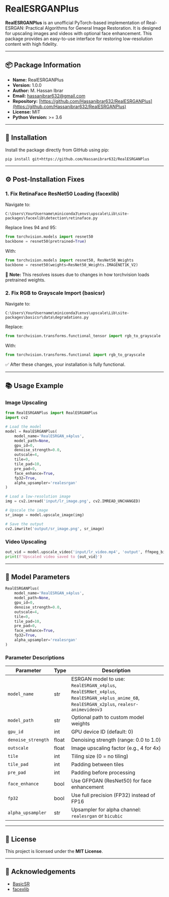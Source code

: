 # RealESRGANPlus

**RealESRGANPlus** is an unofficial PyTorch-based implementation of Real-ESRGAN: Practical Algorithms for General Image Restoration. It is designed for upscaling images and videos with optional face enhancement. This package provides an easy-to-use interface for restoring low-resolution content with high fidelity.

---

## 📦 Package Information

- **Name:** RealESRGANPlus
- **Version:** 1.0.0
- **Author:** M. Hassan Ibrar
- **Email:** hassanibrar632@gmail.com
- **Repository:** [https://github.com/Hassanibrar632/RealESRGANPlus](https://github.com/Hassanibrar632/RealESRGANPlus)
- **License:** MIT
- **Python Version:** >= 3.6

---

## 🚀 Installation

Install the package directly from GitHub using pip:

```bash
pip install git+https://github.com/Hassanibrar632/RealESRGANPlus
```

---

## ⚙️ Post-Installation Fixes

### 1. Fix RetinaFace ResNet50 Loading (facexlib)

Navigate to:
```
C:\Users\YourUsername\miniconda3\envs\upscale\Lib\site-packages\facexlib\detection\retinaface.py
```

Replace lines 94 and 95:
```python
from torchvision.models import resnet50
backbone = resnet50(pretrained=True)
```

With:
```python
from torchvision.models import resnet50, ResNet50_Weights
backbone = resnet50(weights=ResNet50_Weights.IMAGENET1K_V2)
```

📝 **Note:** This resolves issues due to changes in how torchvision loads pretrained weights.

### 2. Fix RGB to Grayscale Import (basicsr)

Navigate to:
```
C:\Users\YourUsername\miniconda3\envs\upscale\Lib\site-packages\basicsr\data\degradations.py
```

Replace:
```python
from torchvision.transforms.functional_tensor import rgb_to_grayscale
```

With:
```python
from torchvision.transforms.functional import rgb_to_grayscale
```

✅ After these changes, your installation is fully functional.

---

## 📚 Usage Example

### Image Upscaling

```python
from RealESRGANPlus import RealESRGANPlus
import cv2

# Load the model
model = RealESRGANPlus(
    model_name='RealESRGAN_x4plus',
    model_path=None,
    gpu_id=0,
    denoise_strength=0.0,
    outscale=4,
    tile=0,
    tile_pad=10,
    pre_pad=0,
    face_enhance=True,
    fp32=True,
    alpha_upsampler='realesrgan'
)

# Load a low-resolution image
img = cv2.imread('input/lr_image.png', cv2.IMREAD_UNCHANGED)

# Upscale the image
sr_image = model.upscale_image(img)

# Save the output
cv2.imwrite('output/sr_image.png', sr_image)
```

### Video Upscaling

```python
out_vid = model.upscale_video('input/lr_video.mp4', 'output', ffmpeg_bin='ffmpeg')
print(f'Upscaled video saved to {out_vid}')
```

---

## 🔧 Model Parameters

```python
RealESRGANPlus(
    model_name='RealESRGAN_x4plus',
    model_path=None,
    gpu_id=0,
    denoise_strength=0.0,
    outscale=4,
    tile=0,
    tile_pad=10,
    pre_pad=0,
    face_enhance=True,
    fp32=True,
    alpha_upsampler='realesrgan'
)
```

### Parameter Descriptions

| Parameter          | Type    | Description |
|-------------------|---------|-------------|
| `model_name`       | str     | ESRGAN model to use: `RealESRGAN_x4plus`, `RealESRNet_x4plus`, `RealESRGAN_x4plus_anime_6B`, `RealESRGAN_x2plus`, `realesr-animevideov3` |
| `model_path`       | str     | Optional path to custom model weights |
| `gpu_id`           | int     | GPU device ID (default: 0) |
| `denoise_strength` | float   | Denoising strength (range: 0.0 to 1.0) |
| `outscale`         | float   | Image upscaling factor (e.g., 4 for 4x) |
| `tile`             | int     | Tiling size (0 = no tiling) |
| `tile_pad`         | int     | Padding between tiles |
| `pre_pad`          | int     | Padding before processing |
| `face_enhance`     | bool    | Use GFPGAN (ResNet50) for face enhancement |
| `fp32`             | bool    | Use full precision (FP32) instead of FP16 |
| `alpha_upsampler`  | str     | Upsampler for alpha channel: `realesrgan` or `bicubic` |

---

## 📄 License

This project is licensed under the **MIT License**.

---

## 🙏 Acknowledgements

- [BasicSR](https://github.com/XPixelGroup/BasicSR)
- [facexlib](https://github.com/xinntao/facexlib)

